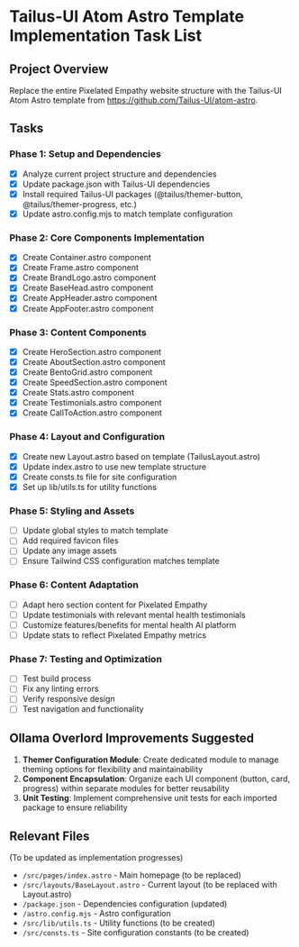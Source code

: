 # Tailus-UI Atom Astro Template Implementation Task List

## Project Overview
Replace the entire Pixelated Empathy website structure with the Tailus-UI Atom Astro template from https://github.com/Tailus-UI/atom-astro.

## Tasks

### Phase 1: Setup and Dependencies
- [x] Analyze current project structure and dependencies
- [x] Update package.json with Tailus-UI dependencies
- [x] Install required Tailus-UI packages (@tailus/themer-button, @tailus/themer-progress, etc.)
- [x] Update astro.config.mjs to match template configuration

### Phase 2: Core Components Implementation
- [x] Create Container.astro component
- [x] Create Frame.astro component
- [x] Create BrandLogo.astro component
- [x] Create BaseHead.astro component
- [x] Create AppHeader.astro component
- [x] Create AppFooter.astro component

### Phase 3: Content Components
- [x] Create HeroSection.astro component
- [x] Create AboutSection.astro component
- [x] Create BentoGrid.astro component
- [x] Create SpeedSection.astro component
- [x] Create Stats.astro component
- [x] Create Testimonials.astro component
- [x] Create CallToAction.astro component

### Phase 4: Layout and Configuration
- [x] Create new Layout.astro based on template (TailusLayout.astro)
- [x] Update index.astro to use new template structure
- [x] Create consts.ts file for site configuration
- [x] Set up lib/utils.ts for utility functions

### Phase 5: Styling and Assets
- [ ] Update global styles to match template
- [ ] Add required favicon files
- [ ] Update any image assets
- [ ] Ensure Tailwind CSS configuration matches template

### Phase 6: Content Adaptation
- [ ] Adapt hero section content for Pixelated Empathy
- [ ] Update testimonials with relevant mental health testimonials
- [ ] Customize features/benefits for mental health AI platform
- [ ] Update stats to reflect Pixelated Empathy metrics

### Phase 7: Testing and Optimization
- [ ] Test build process
- [ ] Fix any linting errors
- [ ] Verify responsive design
- [ ] Test navigation and functionality

## Ollama Overlord Improvements Suggested
1. **Themer Configuration Module**: Create dedicated module to manage theming options for flexibility and maintainability
2. **Component Encapsulation**: Organize each UI component (button, card, progress) within separate modules for better reusability
3. **Unit Testing**: Implement comprehensive unit tests for each imported package to ensure reliability

## Relevant Files
(To be updated as implementation progresses)

- `/src/pages/index.astro` - Main homepage (to be replaced)
- `/src/layouts/BaseLayout.astro` - Current layout (to be replaced with Layout.astro)
- `/package.json` - Dependencies configuration (updated)
- `/astro.config.mjs` - Astro configuration
- `/src/lib/utils.ts` - Utility functions (to be created)
- `/src/consts.ts` - Site configuration constants (to be created)
